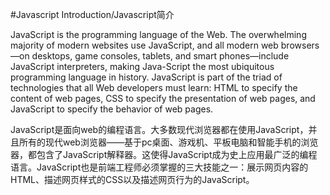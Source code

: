 #Javascript Introduction/Javascript简介

JavaScript is the programming language of the Web. The overwhelming majority of modern websites use JavaScript, and all modern web browsers—on desktops, game consoles, tablets, and smart phones—include JavaScript interpreters, making Java-Script the most ubiquitous programming language in history. JavaScript is part of the triad of technologies that all Web developers must learn: HTML to specify the content of web pages, CSS to specify the presentation of web pages, and JavaScript to specify the behavior of web pages. 

JavaScript是面向web的编程语言。大多数现代浏览器都在使用JavaScript，并且所有的现代web浏览器——基于pc桌面、游戏机、平板电脑和智能手机的浏览器，都包含了JavaScript解释器。这使得JavaScript成为史上应用最广泛的编程语言。JavaScript也是前端工程师必须掌握的三大技能之一：展示网页内容的HTML、描述网页样式的CSS以及描述网页行为的JavaScript。